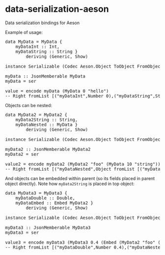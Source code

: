 data-serialization-aeson
========================

Data serialization bindings for Aeson

Example of usage:

<pre>
data MyData = MyData {
    myDataInt :: Int,
    myDataString :: String }
        deriving (Generic, Show)

instance Serializable (Codec Aeson.Object ToObject FromObject) MyData

myData :: JsonMemberable MyData
myData = ser

value = encode myData (MyData 0 "hello")
-- Right fromList [("myDataInt",Number 0),("myDataString",String "Hello!")]
</pre>

Objects can be nested:

<pre>
data MyData2 = MyData2 {
    myData2String :: String,
    myDataNested :: MyData }
        deriving (Generic, Show)

instance Serializable (Codec Aeson.Object ToObject FromObject) MyData2

myData2 :: JsonMemberable MyData2
myData2 = ser

value2 = encode myData2 (MyData2 "foo" (MyData 10 "string"))
-- Right fromList [("myDataNested",Object fromList [("myDataInt",Number 10),("myDataString",String "string")]),("myData2String",String "foo")]
</pre>

And objects can be embedded within parent (so its fields placed in parent object directly). Note how <code>myData2String</code> is placed in top object:

<pre>
data MyData3 = MyData3 {
    myDataDouble :: Double,
    myDataEmbed :: Embed MyData2 }
        deriving (Generic, Show)

instance Serializable (Codec Aeson.Object ToObject FromObject) MyData3

myData3 :: JsonMemberable MyData3
myData3 = ser

value3 = encode myData3 (MyData3 0.4 (Embed (MyData2 "foo" (MyData 10 "string"))))
-- Right fromList [("myDataDouble",Number 0.4),("myDataNested",Object fromList [("myDataInt",Number 10),("myDataString",String "string")]),("myData2String",String "foo")]
</pre>
